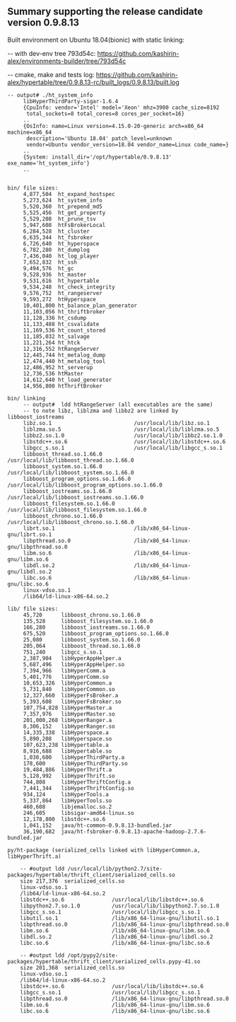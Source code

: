 Summary supporting the release candidate version 0.9.8.13
-
Built environment on Ubuntu 18.04(bionic) with static linking:

   -- with dev-env tree 793d54c: https://github.com/kashirin-alex/environments-builder/tree/793d54c
   
   -- cmake, make and tests log: https://github.com/kashirin-alex/hypertable/tree/0.9.8.13-rc/built_logs/0.9.8.13/built.log
	
    -- output# ./ht_system_info
         libHyperThirdParty-sigar-1.6.4
         {CpuInfo: vendor='Intel' model='Xeon' mhz=3900 cache_size=8192
          total_sockets=8 total_cores=8 cores_per_socket=16}
         ..
		 {OsInfo: name=Linux version=4.15.0-20-generic arch=x86_64 machine=x86_64
          description='Ubuntu 18.04' patch_level=unknown
          vendor=Ubuntu vendor_version=18.04 vendor_name=Linux code_name=}
         ..
		 {System: install_dir='/opt/hypertable/0.9.8.13' exe_name='ht_system_info'}
         ..
    

    bin/ file sizes:
         4,877,504  ht_expand_hostspec
         5,273,624  ht_system_info
         5,520,360  ht_prepend_md5
         5,525,456  ht_get_property
         5,529,208  ht_prune_tsv
         5,947,608  htFsBrokerLocal
         6,284,528  ht_cluster
         6,635,344  ht_fsbroker
         6,726,640  ht_hyperspace
         6,782,280  ht_dumplog
         7,436,040  ht_log_player
         7,652,832  ht_ssh
         9,494,576  ht_gc
         9,528,936  ht_master
         9,531,616  ht_hypertable
         9,534,248  ht_check_integrity
         9,576,752  ht_rangeserver
         9,593,272  htHyperspace
         10,401,800 ht_balance_plan_generator
         11,103,056 ht_thriftbroker
         11,128,336 ht_csdump
         11,133,488 ht_csvalidate
         11,169,536 ht_count_stored
         11,185,032 ht_salvage
         11,221,264 ht_htck
         12,316,552 htRangeServer
         12,445,744 ht_metalog_dump
         12,474,440 ht_metalog_tool
         12,486,952 ht_serverup
         12,736,536 htMaster
         14,612,640 ht_load_generator
         14,956,800 htThriftBroker
    
    bin/ linking 
         -- output#  ldd htRangeServer (all executables are the same)
         -- to note libz, liblzma and libbz2 are linked by libboost_iostreams
         libz.so.1                          /usr/local/lib/libz.so.1
         liblzma.so.5                       /usr/local/lib/liblzma.so.5
         libbz2.so.1.0                      /usr/local/lib/libbz2.so.1.0
         libstdc++.so.6                     /usr/local/lib/libstdc++.so.6
         libgcc_s.so.1                      /usr/local/lib/libgcc_s.so.1
         libboost_thread.so.1.66.0          /usr/local/lib/libboost_thread.so.1.66.0
         libboost_system.so.1.66.0          /usr/local/lib/libboost_system.so.1.66.0
         libboost_program_options.so.1.66.0 /usr/local/lib/libboost_program_options.so.1.66.0
         libboost_iostreams.so.1.66.0       /usr/local/lib/libboost_iostreams.so.1.66.0
         libboost_filesystem.so.1.66.0      /usr/local/lib/libboost_filesystem.so.1.66.0
         libboost_chrono.so.1.66.0          /usr/local/lib/libboost_chrono.so.1.66.0
         librt.so.1                         /lib/x86_64-linux-gnu/librt.so.1
         libpthread.so.0                    /lib/x86_64-linux-gnu/libpthread.so.0
         libm.so.6                          /lib/x86_64-linux-gnu/libm.so.6
         libdl.so.2                         /lib/x86_64-linux-gnu/libdl.so.2
         libc.so.6                          /lib/x86_64-linux-gnu/libc.so.6
         linux-vdso.so.1 
         /lib64/ld-linux-x86-64.so.2 
   
    lib/ file sizes:
         45,720      libboost_chrono.so.1.66.0
         135,528     libboost_filesystem.so.1.66.0
         166,280     libboost_iostreams.so.1.66.0
         675,520     libboost_program_options.so.1.66.0
         25,080      libboost_system.so.1.66.0
         205,064     libboost_thread.so.1.66.0
         751,240     libgcc_s.so.1
         2,387,904   libHyperAppHelper.a
         5,687,496   libHyperAppHelper.so
         7,394,966   libHyperComm.a
         5,401,776   libHyperComm.so
         10,653,326  libHyperCommon.a
         5,731,840   libHyperCommon.so
         12,327,660  libHyperFsBroker.a
         5,393,608   libHyperFsBroker.so
         107,754,828 libHyperMaster.a
         7,357,976   libHyperMaster.so
         201,000,268 libHyperRanger.a
         8,306,152   libHyperRanger.so
         14,335,338  libHyperspace.a
         5,890,208   libHyperspace.so
         107,623,238 libHypertable.a
         8,916,688   libHypertable.so
         1,030,600   libHyperThirdParty.a
         178,600     libHyperThirdParty.so
         19,484,886  libHyperThrift.a
         5,128,992   libHyperThrift.so
         744,808     libHyperThriftConfig.a
         7,441,344   libHyperThriftConfig.so
         934,124     libHyperTools.a
         5,337,864   libHyperTools.so
         460,608     libjemalloc.so.2
         246,605     libsigar-amd64-linux.so
         12,178,800  libstdc++.so.6
         1,041,152   java/ht-common-0.9.8.13-bundled.jar
         36,190,682  java/ht-fsbroker-0.9.8.13-apache-hadoop-2.7.6-bundled.jar
   
    py/ht-package (serialized_cells linked with libHyperCommon.a, libHyperThrift.a)
    
        -- #output ldd /usr/local/lib/python2.7/site-packages/hypertable/thrift_client/serialized_cells.so
        size 217,376  serialized_cells.so
        linux-vdso.so.1 
        /lib64/ld-linux-x86-64.so.2 
        libstdc++.so.6               /usr/local/lib/libstdc++.so.6
        libpython2.7.so.1.0          /usr/local/lib/libpython2.7.so.1.0
        libgcc_s.so.1                /usr/local/lib/libgcc_s.so.1
        libutil.so.1                 /lib/x86_64-linux-gnu/libutil.so.1
        libpthread.so.0              /lib/x86_64-linux-gnu/libpthread.so.0
        libm.so.6                    /lib/x86_64-linux-gnu/libm.so.6
        libdl.so.2                   /lib/x86_64-linux-gnu/libdl.so.2
        libc.so.6                    /lib/x86_64-linux-gnu/libc.so.6
	
        -- #output ldd /opt/pypy2/site-packages/hypertable/thrift_client/serialized_cells.pypy-41.so
        size 201,368  serialized_cells.so
        linux-vdso.so.1  
        /lib64/ld-linux-x86-64.so.2  
        libstdc++.so.6               /usr/local/lib/libstdc++.so.6 
        libgcc_s.so.1                /usr/local/lib/libgcc_s.so.1 
        libpthread.so.0              /lib/x86_64-linux-gnu/libpthread.so.0 
        libm.so.6                    /lib/x86_64-linux-gnu/libm.so.6 
        libc.so.6                    /lib/x86_64-linux-gnu/libc.so.6 

 
 
  
